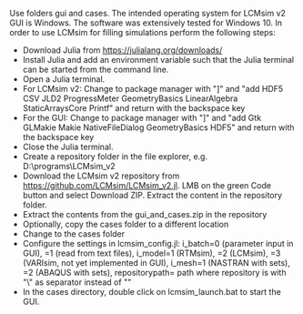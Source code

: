 Use folders gui and cases.
The intended operating system for LCMsim v2 GUI is Windows. The software was extensively tested for Windows 10. In order to use LCMsim for filling simulations perform the following steps:
- Download Julia from https://julialang.org/downloads/
- Install Julia and add an environment variable such that the Julia terminal can be started from the command line.
- Open a Julia terminal.
- For LCMsim v2: Change to package manager with "]" and "add HDF5 CSV JLD2 ProgressMeter GeometryBasics LinearAlgebra StaticArraysCore Printf" and return with the backspace key
- For the GUI: Change to package manager with "]" and "add Gtk GLMakie Makie NativeFileDialog GeometryBasics HDF5" and return with the backspace key
- Close the Julia terminal.
- Create a repository folder in the file explorer, e.g. D:\programs\LCMsim_v2
- Download the LCMsim v2 repository from https://github.com/LCMsim/LCMsim_v2.jl. LMB on the green Code button and select Download ZIP. Extract the content in the repository folder.
- Extract the contents from the gui_and_cases.zip in the repository 
- Optionally, copy the cases folder to a different location
- Change to the cases folder
- Configure the settings in lcmsim_config.jl: i_batch=0 (parameter input in GUI), =1 (read from text files), i_model=1 (RTMsim), =2 (LCMsim), =3 (VARIsim, not yet implemented in GUI), i_mesh=1 (NASTRAN with sets), =2 (ABAQUS with sets), repositorypath= path where repository is with "\\" as separator instead of "\"
- In the cases directory, double click on lcmsim_launch.bat to start the GUI.